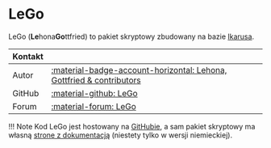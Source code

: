 # LeGo
LeGo (**Le**hona**Go**ttfried) to pakiet skryptowy zbudowany na bazie [Ikarusa](../ikarus/index.md).

| Kontakt |                                                                                                                            |
|:---------|:---------------------------------------------------------------------------------------------------------------------------|
| Autor   | [:material-badge-account-horizontal: Lehona, Gottfried & contributors](https://github.com/Lehona/LeGo/graphs/contributors) |
| GitHub   | [:material-github: LeGo](https://github.com/Lehona/LeGo)                                                                   |
| Forum    | [:material-forum: LeGo](https://forum.worldofplayers.de/forum/threads/1505251-Skriptpaket-LeGo-4)                          |


!!! Note
    Kod LeGo jest hostowany na [GitHubie](https://github.com/Lehona/LeGo), a sam pakiet skryptowy ma własną [strone z dokumentacją](https://lego.worldofplayers.de/) (niestety tylko w wersji niemieckiej). 